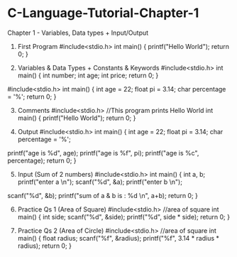 # C-Language-Tutorial-Chapter-1
Chapter 1 - Variables, Data types + Input/Output

1. First Program
#include<stdio.h>
int main() {
  printf("Hello World");
  return 0;
}

2. Variables & Data Types + Constants & Keywords
#include<stdio.h>
int main() {
  int number;
  int age;
  int price;
  return 0;
}

#include<stdio.h>
int main() {
  int age = 22;
  float pi = 3.14;
  char percentage = '%';
  return 0;
}

3. Comments
#include<stdio.h>
//This program prints Hello World
int main() {
  printf("Hello World");
  return 0;
}

4. Output
#include<stdio.h>
int main() {
  int age = 22;
  float pi = 3.14;
  char percentage = '%';
  
  printf("age is %d", age);
  printf("age is %f", pi);
  printf("age is %c", percentage);
  return 0;
}

5. Input (Sum of 2 numbers)
#include<stdio.h>
int main() {
  int a, b;
  printf("enter a \n");
  scanf("%d", &a);
  printf("enter b \n");
  
  scanf("%d", &b);
  printf("sum of a & b is : %d \n", a+b);
  return 0;
}

6. Practice Qs 1 (Area of Square)
#include<stdio.h>
//area of square
int main() {
  int side;
  scanf("%d", &side);
  printf("%d", side * side);
  return 0;
}

7. Practice Qs 2 (Area of Circle)
#include<stdio.h>
//area of square
int main() {
  float radius;
  scanf("%f", &radius);
  printf("%f", 3.14 * radius * radius);
  return 0;
}
